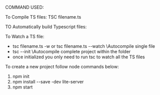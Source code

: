 COMMAND USED:

To Compile TS files: TSC filename.ts

TO Automatically build Typescript files:

To Watch a TS file: 
- tsc filename.ts -w or tsc filename.ts --watch \\Autocompile single file
- tsc --init \\Autocompile complete project within the folder
- once initialized you only need to run tsc to watch all the TS files

To create a new project follow node commands below:

1. npm init
2. npm install --save -dev lite-server
3. npm start